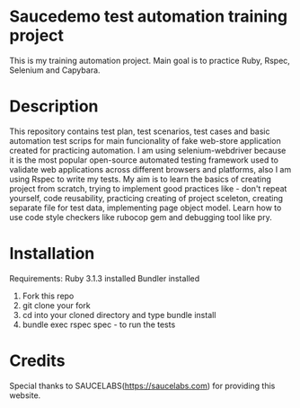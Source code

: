 # Saucedemo test automation training project
This is my training automation project.
Main goal is to practice Ruby, Rspec, Selenium and Capybara.


# Description
This repository contains test plan, test scenarios, test cases and  basic automation test scrips for main funcionality of fake web-store application created for practicing automation.
I am using selenium-webdriver because it is the most popular open-source automated testing framework used to validate web applications across different browsers and platforms, also I am using Rspec to write my tests.
My aim is to learn the basics of creating project from scratch, trying to implement good practices like - don't repeat yourself, code reusability, practicing creating of project sceleton, creating separate file for test data, implementing page object model. Learn how to use code style checkers like rubocop gem and debugging tool like pry.

# Installation
Requirements:
    Ruby 3.1.3 installed
    Bundler installed
1. Fork this repo
2. git clone your fork
3. cd into your cloned directory and type bundle install
4. bundle exec rspec spec - to run the tests

# Credits
Special thanks to SAUCELABS(https://saucelabs.com) for providing this website.
